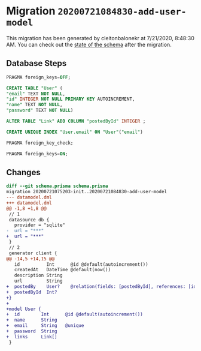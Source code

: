 # Migration `20200721084830-add-user-model`

This migration has been generated by cleitonbalonekr at 7/21/2020, 8:48:30 AM.
You can check out the [state of the schema](./schema.prisma) after the migration.

## Database Steps

```sql
PRAGMA foreign_keys=OFF;

CREATE TABLE "User" (
"email" TEXT NOT NULL,
"id" INTEGER NOT NULL PRIMARY KEY AUTOINCREMENT,
"name" TEXT NOT NULL,
"password" TEXT NOT NULL)

ALTER TABLE "Link" ADD COLUMN "postedById" INTEGER ;

CREATE UNIQUE INDEX "User.email" ON "User"("email")

PRAGMA foreign_key_check;

PRAGMA foreign_keys=ON;
```

## Changes

```diff
diff --git schema.prisma schema.prisma
migration 20200721075203-init..20200721084830-add-user-model
--- datamodel.dml
+++ datamodel.dml
@@ -1,8 +1,8 @@
 // 1
 datasource db {
   provider = "sqlite" 
-  url = "***"
+  url = "***"
 }
 // 2
 generator client {
@@ -14,5 +14,15 @@
   id          Int      @id @default(autoincrement())
   createdAt   DateTime @default(now())
   description String
   url         String
+  postedBy    User?    @relation(fields: [postedById], references: [id])
+  postedById  Int?
+}
+
+model User {
+  id        Int      @id @default(autoincrement())
+  name      String
+  email     String   @unique
+  password  String
+  links     Link[]
 }
```


